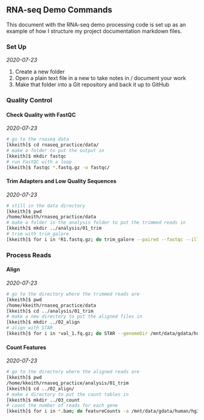 ## RNA-seq Demo Commands

This document with the RNA-seq demo processing code is set up as an example of how I structure my project documentation markdown files.

### Set Up 
*2020-07-23*

1. Create a new folder
2. Open a plain text file in a new to take notes in / document your work
3. Make that folder into a Git repository and back it up to GitHub

### Quality Control

#### Check Quality with FastQC
*2020-07-23*

```bash
# go to the rnaseq data
[kkeith]$ cd rnaseq_practice/data/
# make a folder to put the output in
[kkeith]$ mkdir fastqc
# run FastQC with a loop
[kkeith]$ fastqc *.fastq.gz -o fastqc/
```

#### Trim Adapters and Low Quality Sequences
*2020-07-23*

```bash
# still in the data directory
[kkeith]$ pwd
/home/kkeith/rnaseq_practice/data
# make a folder in the analysis folder to put the trimmed reads in
[kkeith]$ mkdir ../analysis/01_trim
# trim with trim_galore
[kkeith]$ for i in *R1.fastq.gz; do trim_galore --paired --fastqc --illumina --output ../analysis/01_trim/ --retain_unpaired -q 30 $i ${i/R1/R2}; done
```

### Process Reads

#### Align
*2020-07-23*

```bash
# go to the directory where the trimmed reads are
[kkeith]$ pwd
/home/kkeith/rnaseq_practice/data
[kkeith]$ cd ../analysis/01_trim
# make a new directory to put the aligned files in
[kkeith]$ mkdir ../02_align
# align with STAR
[kkeith]$ for i in *val_1.fq.gz; do STAR --genomeDir /mnt/data/gdata/human/hg38/chr21/STAR_index/ --readFilesIn $i ${i/R1_val_1/R2_val_2} --readFilesCommand zcat --outFileNamePrefix ../02_align/${i/R1*/} --outSAMtype BAM SortedByCoordinate; done
```

#### Count Features
*2020-07-23*

```bash
# go to the directory where the aligned reads are
[kkeith]$ pwd
/home/kkeith/rnaseq_practice/analysis/01_trim
[kkeith]$ cd ../02_align/
# make a directory to put the count tables in
[kkeith]$ mkdir ../03_count
# count the number of reads for each gene
[kkeith]$ for i in *.bam; do featureCounts -a /mnt/data/gdata/human/hg38/chr21/homo_sapiens_hg38_chr21.gtf -o ../03_count/${i/Aligned.sortedByCoord.out.bam/counts.txt} -R BAM $i; done
```
